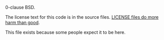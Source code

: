 0-clause BSD.

The license text for this code is in the source files.
[LICENSE files do more harm than good](https://yahweasel.github.io/license-files-considered-harmful/).

This file exists because some people expect it to be here.
